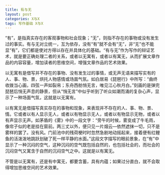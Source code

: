 ```yaml
---
title: 有与无
layout: post
categories: X与X
tags: 写作基础 X与X
---
```


“有”，是指真实存在的客观事物和社会现象；“无”，则指不存在的事物或没有发生过的事实。有与无对立统一，互为依存，没有“有”就不会有“无”，非“无”也不能显“有”，它们都是使对方得以存在并具体化的基础。“有与无”作为写作的辩证艺术，就是要正确处理二者的关系，或者以无寓有，或者以有寓无，从而扩展文章作品的内容容量，增加读者的思维空间，增强文章作品的艺术效果。

以无寓有是借写并不存在的事物、没有发生过的事情，或无声无语来描写实有的人、事、物、景，烘托人物感情或场面气氛。如白居易《琵琶行》中所写：“曲终收拨当心画，四弦一声如裂帛；东舟西舫悄无言，唯见江心秋月白。”刻画的是弹完琵琶后悄无声息的静景，但从“悄无言”中似乎听到了听众如潮而涌的复杂心声，显示了一种场面气氛，这就是以无寓有。

以有寓无是借描写真实存在的事物和现象，来表现并不存在的人、事、物、景、情。它或者以有人显示无人，或者以有物显示无人，或者以有物显示无物，或者以有声显示无声。如茅盾的《雾》中的一段文字：“旁午的时候，雾变成了牛毛雨，像帘子似的老是挂在窗前。两三丈以外，便只见一片烟云—依然遮抹一切，只不是雾样的罢了。没有风。门前池中的残荷梗时时忽然急剧地动摇起来，接着便有红鲤鱼的活泼泼地跳跃划破了死一样平静的水面。”这段文字描写的眼前景象，在“有”中显示了一种沉闷的空气，这种沉闷的空气既包括自然的，也包括社会的，而社会的沉闷空气又寓含于自然的沉闷空气之中。这就是以有寓无。

不管是以无寓有，还是有中寓无，都要含蓄，具有内蕴；如果过分直白，就不会取得增加思维空间的艺术效果。 